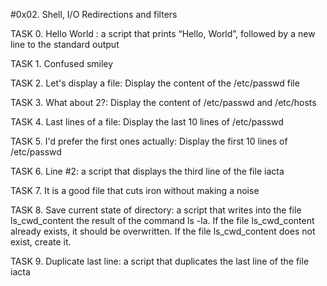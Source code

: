 #0x02. Shell, I/O Redirections and filters

TASK 0. Hello World : a script that prints “Hello, World”, followed by a new line to the standard output

TASK 1. Confused smiley 

TASK 2. Let's display a file: Display the content of the /etc/passwd file

TASK 3. What about 2?: Display the content of /etc/passwd and /etc/hosts

TASK 4. Last lines of a file: Display the last 10 lines of /etc/passwd

TASK 5. I'd prefer the first ones actually: Display the first 10 lines of /etc/passwd

TASK 6. Line #2: a script that displays the third line of the file iacta

TASK 7. It is a good file that cuts iron without making a noise

TASK 8. Save current state of directory: a script that writes into the file ls_cwd_content the result of the command ls -la. If the file ls_cwd_content already exists, it should be overwritten. If the file ls_cwd_content does not exist, create it.

TASK 9. Duplicate last line: a script that duplicates the last line of the file iacta



